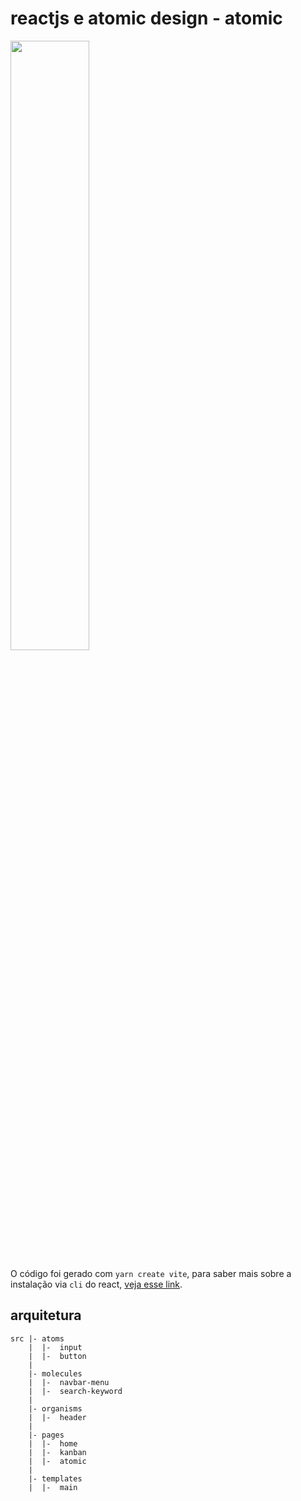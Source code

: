 # reactjs e atomic design - atomic

<img src="https://bradfrost.com/wp-content/uploads/2013/06/atomic-design.png" height="50%">

O código foi gerado com `yarn create vite`, para saber mais sobre a instalação via `cli` do react, [veja esse link](https://vitejs.dev/guide/#scaffolding-your-first-vite-project).

## arquitetura

```
src |- atoms
    |  |-  input
    |  |-  button
    |
    |- molecules
    |  |-  navbar-menu
    |  |-  search-keyword
    |
    |- organisms
    |  |-  header
    |
    |- pages
    |  |-  home
    |  |-  kanban
    |  |-  atomic
    |
    |- templates
    |  |-  main
```
